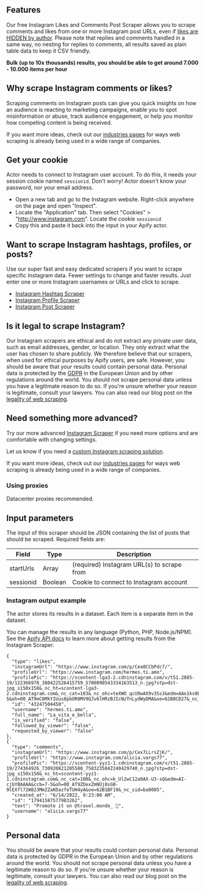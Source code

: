## Features
Our free Instagram Likes and Comments Post Scraper allows you to scrape comments and likes from one or more Instagram post URLs, even if [likes are HIDDEN by author](https://help.instagram.com/113355287252104/).
Please note that replies and comments handled in a same way, no nesting for replies to comments, all results saved as plain table data to keep it CSV friendly.

**Bulk (up to 10x thousands) results, you should be able to get around 7.000 - 10.000 items per hour**

## Why scrape Instagram comments or likes?
Scraping comments on Instagram posts can give you quick insights on how an audience is reacting to marketing campaigns, enable you to spot misinformation or abuse, track audience engagement, or help you monitor how competing content is being received.

If you want more ideas, check out our [industries pages](https://apify.com/industries) for ways web scraping is already being used in a wide range of companies.

## Get your cookie
Actor needs to connect to Instagram user account. To do this, it needs your session cookie named `sessionid`.
Don't worry! Actor doesn't know your password, nor your email address.

- Open a new tab and go to the Instagram website. Right-click anywhere on the page and open "Inspect".
- Locate the "Application" tab. Then select "Cookies" > "http://www.instagram.com". Locate the cookie `sessionid`
- Copy this and paste it back into the input in your Apify actor.

## Want to scrape Instagram hashtags, profiles, or posts?
Use our super fast and easy dedicated scrapers if you want to scrape specific Instagram data. Fewer settings to change and faster results. Just enter one or more Instagram usernames or URLs and click to scrape.

- [Instagram Hashtag Scraper](https://apify.com/zuzka/instagram-hashtag-scraper)
- [Instagram Profile Scraper](https://apify.com/zuzka/instagram-profile-scraper)
- [Instagram Post Scraper](https://apify.com/zuzka/instagram-post-scraper)

## Is it legal to scrape Instagram?
Our Instagram scrapers are ethical and do not extract any private user data, such as email addresses, gender, or location. They only extract what the user has chosen to share publicly. We therefore believe that our scrapers, when used for ethical purposes by Apify users, are safe. However, you should be aware that your results could contain personal data. Personal data is protected by the [GDPR](https://en.wikipedia.org/wiki/General_Data_Protection_Regulation) in the European Union and by other regulations around the world. You should not scrape personal data unless you have a legitimate reason to do so. If you're unsure whether your reason is legitimate, consult your lawyers. You can also read our blog post on the [legality of web scraping](https://blog.apify.com/is-web-scraping-legal/).

## Need something more advanced?
Try our more advanced [Instagram Scraper](https://apify.com/jaroslavhejlek/instagram-scraper) if you need more options and are comfortable with changing settings.

Let us know if you need a [custom Instagram scraping solution](https://apify.com/custom-solutions).

If you want more ideas, check out our [industries pages](https://apify.com/industries) for ways web scraping is already being used in a wide range of companies.

### Using proxies
Datacenter proxies recommended.

## Input parameters
The input of this scraper should be JSON containing the list of posts that should be scraped. Required fields are:

| Field | Type | Description |
| ----- | ---- | ----------- |
| startUrls | Array | (required) Instagram URL(s) to scrape from |
| sessionid | Boolean | Cookie to connect to Instagram account |

### Instagram output example
The actor stores its results in a dataset. Each item is a separate item in the dataset.

You can manage the results in any language (Python, PHP, Node.js/NPM). See the [Apify API docs](https://docs.apify.com/api/v2) to learn more about getting results from the Instagram Scraper.

```jsonc
{
  "type": "likes",
  "instagramUrl": "https://www.instagram.com/p/Cea0CCbPdc7/",
  "profileUrl": "https://www.instagram.com/hermes.ti.amo",
  "profilePic": "https://scontent-lga3-2.cdninstagram.com/v/t51.2885-19/122366978_380422526415759_5700090543334163513_n.jpg?stp=dst-jpg_s150x150&_nc_ht=scontent-lga3-2.cdninstagram.com&_nc_cat=103&_nc_ohc=teXWO_qcU9wAX9v3Ss3&edm=AAo1ks0BAAAA&ccb=7-5&oh=00_AT9mC0MkYIUus8pbOR0MV9QJv6lHRzBJIcNzYnLydWyDMA&oe=62B8CD27&_nc_sid=01e9e1",
  "id": "43247504450",
  "username": "hermes.ti.amo",
  "full_name": "La_vita_e_bella",
  "is_verified": "false",
  "followed_by_viewer": "false",
  "requested_by_viewer": "false"
},
{
  "type": "comments",
  "instagramUrl": "https://www.instagram.com/p/Cex7LLrsZjK/",
  "profileUrl": "https://www.instagram.com/alicia.vargs77",
  "profilePic": "https://scontent-yyz1-1.cdninstagram.com/v/t51.2885-19/274364926_730920821205588_7583235842240429740_n.jpg?stp=dst-jpg_s150x150&_nc_ht=scontent-yyz1-1.cdninstagram.com&_nc_cat=100&_nc_ohc=k_Ul2wC12a0AX-U3-sQ&edm=AI-cjbYBAAAA&ccb=7-5&oh=00_AT9ZDexZmNUj8sGB-9lEXfl72W823MmZZaKDazfeTUH4yA&oe=62B1BF19&_nc_sid=ba0005",
  "created_at": "6/14/2022, 9:23:00 AM",
  "id": "17941587577983262",
  "text": "Promote it on @travel.monde_ 💛",
  "username": "alicia.vargs77"
}
```

## Personal data
You should be aware that your results could contain personal data. Personal data is protected by GDPR in the European Union and by other regulations around the world. You should not scrape personal data unless you have a legitimate reason to do so. If you're unsure whether your reason is legitimate, consult your lawyers. You can also read our blog post on the [legality of web scraping](https://blog.apify.com/is-web-scraping-legal/).